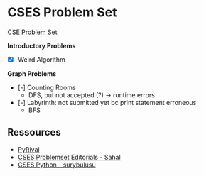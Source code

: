 # CSES Problem Set

[CSE Problem Set](https://cses.fi/problemset/)


**Introductory Problems**

- [X] Weird Algorithm


**Graph Problems**

- [-] Counting Rooms
	* DFS, but not accepted (?) -> runtime errors
- [-] Labyrinth: not submitted yet bc print statement erroneous
	* BFS

## Ressources

- [PyRival](https://github.com/cheran-senthil/PyRival)
- [CSES Problemset Editorials - Sahal](https://codeforces.com/blog/entry/83343)
- [CSES Python - surybulusu](https://github.com/suryabulusu/CSES-Python/tree/main/Python_Code)

